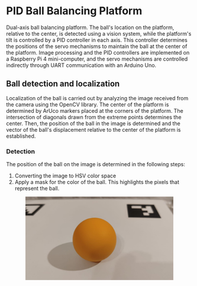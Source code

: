 # PID Ball Balancing Platform

Dual-axis ball balancing platform. The ball's location on the platform, relative to the center, is detected using a vision system, while the platform's tilt is controlled by a PID controller in each axis. This controller determines the positions of the servo mechanisms to maintain the ball at the center of the platform. Image processing and the PID controllers are implemented on a Raspberry Pi 4 mini-computer, and the servo mechanisms are controlled indirectly through UART communication with an Arduino Uno.

## Ball detection and localization

Localization of the ball is carried out by analyzing the image received from the camera using the OpenCV library. The center of the platform is determined by ArUco markers placed at the corners of the platform. The intersection of diagonals drawn from the extreme points determines the center. Then, the position of the ball in the image is determined and the vector of the ball's displacement relative to the center of the platform is established. 

### Detection

The position of the ball on the image is determined in the following steps:

1. Converting the image to HSV color space
2. Apply a mask for the color of the ball. This highlights the pixels that represent the ball.

<p align="center">
  <img src="./find_hsv_values/ball.jpg" alt="" width="400"/>
</p>
